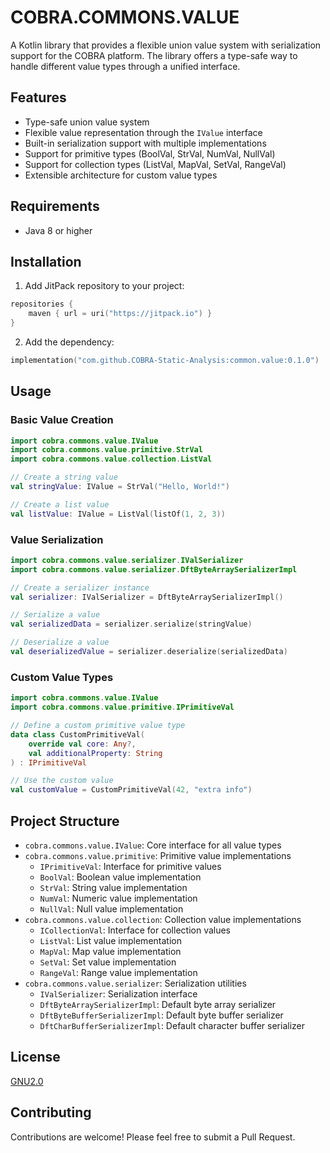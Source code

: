 # COBRA.COMMONS.VALUE 

A Kotlin library that provides a flexible union value system with serialization support for the COBRA platform. The library offers a type-safe way to handle different value types through a unified interface.

## Features

- Type-safe union value system
- Flexible value representation through the `IValue` interface
- Built-in serialization support with multiple implementations
- Support for primitive types (BoolVal, StrVal, NumVal, NullVal)
- Support for collection types (ListVal, MapVal, SetVal, RangeVal)
- Extensible architecture for custom value types

## Requirements

- Java 8 or higher

## Installation

1. Add JitPack repository to your project:
```kotlin
repositories {
    maven { url = uri("https://jitpack.io") }
}
```

2. Add the dependency:
```kotlin
implementation("com.github.COBRA-Static-Analysis:common.value:0.1.0")
```

## Usage

### Basic Value Creation

```kotlin
import cobra.commons.value.IValue
import cobra.commons.value.primitive.StrVal
import cobra.commons.value.collection.ListVal

// Create a string value
val stringValue: IValue = StrVal("Hello, World!")

// Create a list value
val listValue: IValue = ListVal(listOf(1, 2, 3))
```

### Value Serialization

```kotlin
import cobra.commons.value.serializer.IValSerializer
import cobra.commons.value.serializer.DftByteArraySerializerImpl

// Create a serializer instance
val serializer: IValSerializer = DftByteArraySerializerImpl()

// Serialize a value
val serializedData = serializer.serialize(stringValue)

// Deserialize a value
val deserializedValue = serializer.deserialize(serializedData)
```

### Custom Value Types

```kotlin
import cobra.commons.value.IValue
import cobra.commons.value.primitive.IPrimitiveVal

// Define a custom primitive value type
data class CustomPrimitiveVal(
    override val core: Any?,
    val additionalProperty: String
) : IPrimitiveVal

// Use the custom value
val customValue = CustomPrimitiveVal(42, "extra info")
```

## Project Structure

- `cobra.commons.value.IValue`: Core interface for all value types
- `cobra.commons.value.primitive`: Primitive value implementations
  - `IPrimitiveVal`: Interface for primitive values
  - `BoolVal`: Boolean value implementation
  - `StrVal`: String value implementation
  - `NumVal`: Numeric value implementation
  - `NullVal`: Null value implementation
- `cobra.commons.value.collection`: Collection value implementations
  - `ICollectionVal`: Interface for collection values
  - `ListVal`: List value implementation
  - `MapVal`: Map value implementation
  - `SetVal`: Set value implementation
  - `RangeVal`: Range value implementation
- `cobra.commons.value.serializer`: Serialization utilities
  - `IValSerializer`: Serialization interface
  - `DftByteArraySerializerImpl`: Default byte array serializer
  - `DftByteBufferSerializerImpl`: Default byte buffer serializer
  - `DftCharBufferSerializerImpl`: Default character buffer serializer

## License

[GNU2.0](./LICENSE)

## Contributing

Contributions are welcome! Please feel free to submit a Pull Request. 
